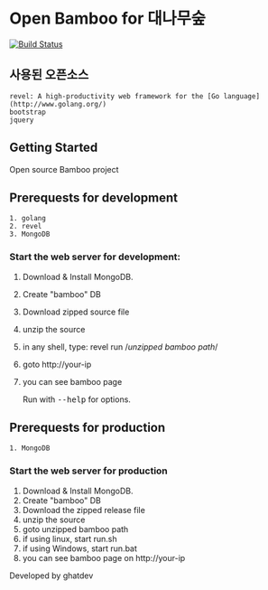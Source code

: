 # Open Bamboo for 대나무숲
[![Build Status](https://travis-ci.org/ghatdev/Bamboo.svg?branch=master)](https://travis-ci.org/ghatdev/Bamboo.svg?branch=master)

## 사용된 오픈소스

    revel: A high-productivity web framework for the [Go language](http://www.golang.org/)  
    bootstrap  
    jquery  

## Getting Started

Open source Bamboo project 

## Prerequests for development
    
    1. golang
    2. revel
    3. MongoDB

### Start the web server for development:
    
1. Download & Install MongoDB.
2. Create "bamboo" DB
3. Download zipped source file
4. unzip the source
5. in any shell, type: revel run /*unzipped bamboo path*/
6. goto http://your-ip 
7. you can see bamboo page
    
   Run with <tt>--help</tt> for options.

## Prerequests for production
    
    1. MongoDB

### Start the web server for production
1. Download & Install MongoDB.
2. Create "bamboo" DB    
3. Download the zipped release file
4. unzip the source
5. goto unzipped bamboo path
6. if using linux, start run.sh
7. if using Windows, start run.bat
8. you can see bamboo page on http://your-ip

Developed by ghatdev
